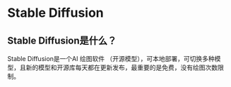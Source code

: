 # Stable Diffusion



## Stable Diffusion是什么？

Stable Diffusion是一个AI 绘图软件 （开源模型），可本地部署，可切换多种模型，且新的模型和开源库每天都在更新发布，最重要的是免费，没有绘图次数限制。
